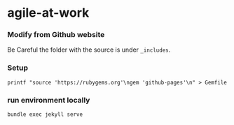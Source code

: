 # agile-at-work

### Modify from Github website 

Be Careful the folder with the source is under `_includes`.


### Setup

```
printf "source 'https://rubygems.org'\ngem 'github-pages'\n" > Gemfile
```

### run environment locally

```
bundle exec jekyll serve
```
